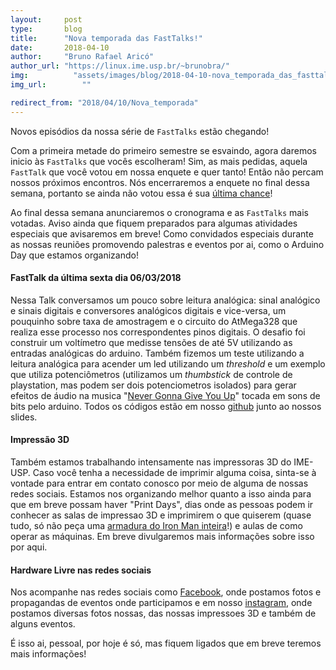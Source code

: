 ```yaml
---
layout:     post
type:       blog
title:      "Nova temporada das FastTalks!"
date:       2018-04-10
author:     "Bruno Rafael Aricó"
author_url: "https://linux.ime.usp.br/~brunobra/"
img: 	      "assets/images/blog/2018-04-10-nova_temporada_das_fasttalks/coming-soon.jpg"
img_url: 		""

redirect_from: "2018/04/10/Nova_temporada"
---
```


Novos episódios da nossa série de `FastTalks` estão chegando!

Com a primeira metade do primeiro semestre se esvaindo, agora daremos inicio às `FastTalks` que vocês escolheram! Sim, as mais pedidas, aquela `FastTalk` que você votou em nossa enquete e quer tanto! Então não percam nossos próximos encontros.
Nós encerraremos a enquete no final dessa semana, portanto se ainda não votou essa é sua [última chance](https://docs.google.com/forms/d/1kPakbmB_z3jUvS-wOHSPY3_2Fy9H3Yp-pGIXPIKk7wk/viewform?edit_requested=true)!

Ao final dessa semana anunciaremos o cronograma e as `FastTalks` mais votadas. Aviso ainda que fiquem preparados para algumas atividades especiais que avisaremos em breve! Como convidados especiais durante as nossas reuniões promovendo palestras e eventos por ai, como o Arduino Day que estamos organizando!

#### FastTalk da última sexta dia 06/03/2018

Nessa Talk conversamos um pouco sobre leitura analógica: sinal analógico e sinais digitais e conversores analógicos digitais e vice-versa, um pouquinho sobre taxa de amostragem e o circuito do AtMega328 que realiza esse processo nos correspondentes pinos digitais. O desafio foi construir um voltímetro que medisse tensões de até 5V utilizando as entradas analógicas do arduino.
Também fizemos um teste utilizando a leitura analógica para acender um led utilizando um *threshold* e um exemplo que utiliza potenciômetros (utilizamos um *thumbstick* de controle de playstation, mas podem ser dois potenciometros isolados) para gerar efeitos de áudio na musica "[Never Gonna Give You Up](https://www.youtube.com/watch?v=dQw4w9WgXcQ)" tocada em sons de bits pelo arduino.
Todos os códigos estão em nosso [github](https://github.com/HardwareLivreUSP/FastTalks) junto ao nossos slides.

#### Impressão 3D

Também estamos trabalhando intensamente nas impressoras 3D do IME-USP. Caso você tenha a necessidade de imprimir alguma coisa, sinta-se à vontade para entrar em contato conosco por meio de alguma de nossas redes sociais.
Estamos nos organizando melhor quanto a isso ainda para que em breve possam haver "Print Days", dias onde as pessoas podem ir conhecer as salas de impressao 3D e imprimirem o que quiserem (quase tudo, só não peça uma [armadura do Iron Man inteira](https://www.thingiverse.com/thing:1779274)!) e aulas de como operar as máquinas.
Em breve divulgaremos mais informações sobre isso por aqui.

#### Hardware Livre nas redes sociais

Nos acompanhe nas redes sociais como [Facebook](https://www.facebook.com/Hardwarelivreusp/), onde postamos fotos e propagandas de eventos onde participamos e em nosso [instagram](https://www.instagram.com/hardwarelivreusp/), onde postamos diversas fotos nossas, das nossas impressoes 3D e também de alguns eventos.

É isso ai, pessoal, por hoje é só, mas fiquem ligados que em breve teremos mais informações!
